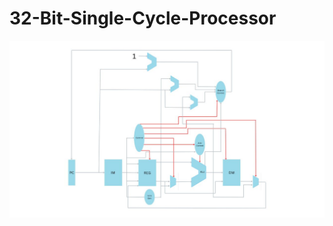 # 32-Bit-Single-Cycle-Processor

![Processor block diagram](https://github.com/GevinduGanganath/32-Bit-Single-Cycle-Processor/blob/main/Block%20diagram.jpg)
